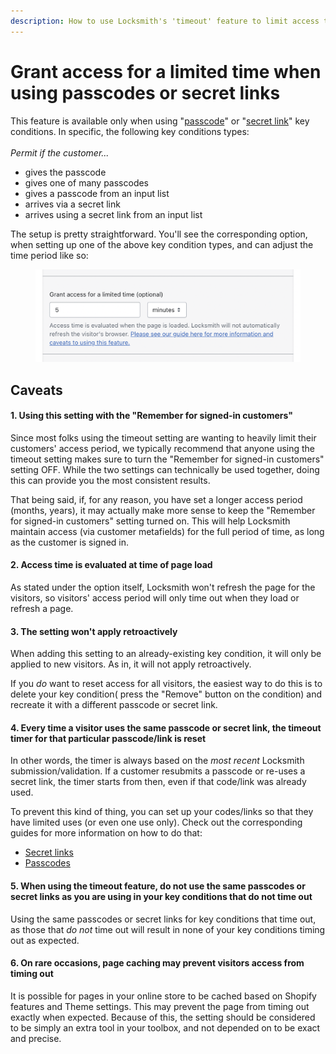 ```yaml
---
description: How to use Locksmith's 'timeout' feature to limit access time
---
```


# Grant access for a limited time when using passcodes or secret links

This feature is available only when using "[passcode](../../keys/passcode-keys.md)" or "[secret link](../../keys/secret-link-keys.md)" key conditions. In specific, the following key conditions types:\
\
_Permit if the customer..._

* gives the passcode
* gives one of many passcodes
* gives a passcode from an input list
* arrives via a secret link
* arrives using a secret link from an input list

The setup is pretty straightforward. You'll see the corresponding option, when setting up one of the above key condition types, and can adjust the time period like so:

<figure><img src="../../.gitbook/assets/Screen Shot 2023-04-12 at 2.02.40 PM.png" alt=""><figcaption></figcaption></figure>

## Caveats

#### 1. Using this setting with the "Remember for signed-in customers"

Since most folks using the timeout setting are wanting to heavily limit their customers' access period, we typically recommend that anyone using the timeout setting makes sure to turn the "Remember for signed-in customers" setting OFF. While the two settings can technically be used together, doing this can provide you the most consistent results.

That being said, if, for any reason, you have set a longer access period (months, years), it may actually make more sense to keep the "Remember for signed-in customers" setting turned on. This will help Locksmith maintain access (via customer metafields) for the full period of time, as long as the customer is signed in.

#### 2. Access time is evaluated at time of page load

As stated under the option itself, Locksmith won't refresh the page for the visitors, so visitors' access period will only time out when they load or refresh a page.

#### &#x20;3. The setting won't apply retroactively

When adding this setting to an already-existing key condition, it will only be applied to new visitors. As in, it will not apply retroactively.&#x20;

If you _do_ want to reset access for all visitors, the easiest way to do this is to delete your key condition( press the "Remove" button on the condition) and recreate it with a different passcode or secret link.

#### 4. Every time a visitor uses the same passcode or secret link, the timeout timer for that particular passcode/link is reset

In other words, the timer is always based on the _most recent_ Locksmith submission/validation. If a customer resubmits a passcode or re-uses a secret link, the timer starts from then, even if that code/link was already used.&#x20;

To prevent this kind of thing, you can set up your codes/links so that they have limited uses (or even one use only). Check out the corresponding guides for more information on how to do that:

* [Secret links](../../keys/secret-link-keys.md)
* [Passcodes](../../keys/secret-link-keys.md)

#### 5. When using the timeout feature, do not use the same passcodes or secret links as you are using in your key conditions that do not time out

Using the same passcodes or secret links for key conditions that time out, as those that _do not_ time out will result in none of your key conditions timing out as expected.

#### 6. On rare occasions, page caching may prevent visitors access from timing out

It is possible for pages in your online store to be cached based on Shopify features and Theme settings. This may prevent the page from timing out exactly when expected. Because of this, the setting should be considered to be simply an extra tool in your toolbox, and not depended on to be exact and precise.

####
